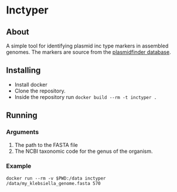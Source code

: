# Inctyper

## About

A simple tool for identifying plasmid inc type markers in assembled genomes.
The markers are source from the [plasmidfinder database](https://bitbucket.org/genomicepidemiology/plasmidfinder_db).

## Installing

- Install docker
- Clone the repository.
- Inside the repository run `docker build --rm -t inctyper .`

## Running
### Arguments

1. The path to the FASTA file
2. The NCBI taxonomic code for the genus of the organism.

### Example

```
docker run --rm -v $PWD:/data inctyper /data/my_klebsiella_genome.fasta 570
```
